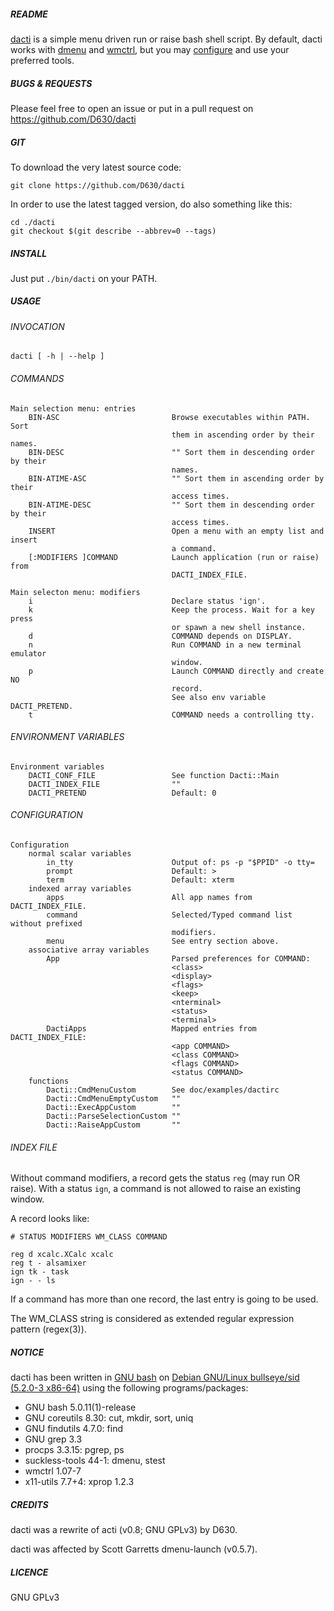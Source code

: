 ##### README

[dacti](https://github.com/D630/dacti) is a simple menu driven run or raise
bash shell script. By default, dacti works with
[dmenu](http://tools.suckless.org/dmenu/) and
[wmctrl](https://sites.google.com/site/tstyblo/wmctrl/), but you may
[configure](../master/doc/examples/dactirc) and use your preferred tools.

##### BUGS & REQUESTS

Please feel free to open an issue or put in a pull request on
https://github.com/D630/dacti

##### GIT

To download the very latest source code:

```
git clone https://github.com/D630/dacti
```

In order to use the latest tagged version, do also something like this:

```
cd ./dacti
git checkout $(git describe --abbrev=0 --tags)
```

##### INSTALL

Just put `./bin/dacti` on your PATH.

##### USAGE

###### INVOCATION

```
dacti [ -h | --help ]
```

###### COMMANDS

```
Main selection menu: entries
    BIN-ASC                         Browse executables within PATH. Sort
                                    them in ascending order by their names.
    BIN-DESC                        "" Sort them in descending order by their
                                    names.
    BIN-ATIME-ASC                   "" Sort them in ascending order by their
                                    access times.
    BIN-ATIME-DESC                  "" Sort them in descending order by their
                                    access times.
    INSERT                          Open a menu with an empty list and insert
                                    a command.
    [:MODIFIERS ]COMMAND            Launch application (run or raise) from
                                    DACTI_INDEX_FILE.

Main selecton menu: modifiers
    i                               Declare status 'ign'.
    k                               Keep the process. Wait for a key press
                                    or spawn a new shell instance.
    d                               COMMAND depends on DISPLAY.
    n                               Run COMMAND in a new terminal emulator
                                    window.
    p                               Launch COMMAND directly and create NO
                                    record.
                                    See also env variable DACTI_PRETEND.
    t                               COMMAND needs a controlling tty.
```

###### ENVIRONMENT VARIABLES

```
Environment variables
    DACTI_CONF_FILE                 See function Dacti::Main
    DACTI_INDEX_FILE                ""
    DACTI_PRETEND                   Default: 0
```

###### CONFIGURATION

```
Configuration
    normal scalar variables
        in_tty                      Output of: ps -p "$PPID" -o tty=
        prompt                      Default: >
        term                        Default: xterm
    indexed array variables
        apps                        All app names from DACTI_INDEX_FILE.
        command                     Selected/Typed command list without prefixed
                                    modifiers.
        menu                        See entry section above.
    associative array variables
        App                         Parsed preferences for COMMAND:
                                    <class>
                                    <display>
                                    <flags>
                                    <keep>
                                    <nterminal>
                                    <status>
                                    <terminal>
        DactiApps                   Mapped entries from DACTI_INDEX_FILE:
                                    <app COMMAND>
                                    <class COMMAND>
                                    <flags COMMAND>
                                    <status COMMAND>
    functions
        Dacti::CmdMenuCustom        See doc/examples/dactirc
        Dacti::CmdMenuEmptyCustom   ""
        Dacti::ExecAppCustom        ""
        Dacti::ParseSelectionCustom ""
        Dacti::RaiseAppCustom       ""
```

###### INDEX FILE

Without command modifiers, a record gets the status `reg` (may run OR raise).
With a status `ign`, a command is not allowed to raise an existing window.

A record looks like:

```
# STATUS MODIFIERS WM_CLASS COMMAND

reg d xcalc.XCalc xcalc
reg t - alsamixer
ign tk - task
ign - - ls
```

If a command has more than one record, the last entry is going to be used.

The WM_CLASS string is considered as extended regular expression pattern
(regex(3)).

##### NOTICE

dacti has been written in [GNU bash](http://www.gnu.org/software/bash/) on
[Debian GNU/Linux bullseye/sid (5.2.0-3 x86-64)](https://www.debian.org) using
the following programs/packages:

- GNU bash 5.0.11(1)-release
- GNU coreutils 8.30: cut, mkdir, sort, uniq
- GNU findutils 4.7.0: find
- GNU grep 3.3
- procps 3.3.15: pgrep, ps
- suckless-tools 44-1: dmenu, stest
- wmctrl 1.07-7
- x11-utils 7.7+4: xprop 1.2.3

##### CREDITS

dacti was a rewrite of acti (v0.8; GNU GPLv3) by D630.

dacti was affected by Scott Garretts dmenu-launch (v0.5.7).

##### LICENCE

GNU GPLv3
